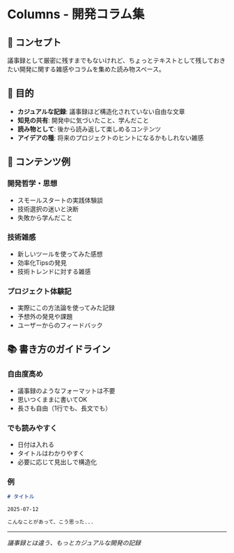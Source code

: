 # Columns - 開発コラム集

## 📖 コンセプト

議事録として厳密に残すまでもないけれど、ちょっとテキストとして残しておきたい開発に関する雑感やコラムを集めた読み物スペース。

## 🎯 目的

- **カジュアルな記録**: 議事録ほど構造化されていない自由な文章
- **知見の共有**: 開発中に気づいたこと、学んだこと
- **読み物として**: 後から読み返して楽しめるコンテンツ
- **アイデアの種**: 将来のプロジェクトのヒントになるかもしれない雑感

## 📝 コンテンツ例

### 開発哲学・思想
- スモールスタートの実践体験談
- 技術選択の迷いと決断
- 失敗から学んだこと

### 技術雑感
- 新しいツールを使ってみた感想
- 効率化Tipsの発見
- 技術トレンドに対する雑感

### プロジェクト体験記
- 実際にこの方法論を使ってみた記録
- 予想外の発見や課題
- ユーザーからのフィードバック

## 📚 書き方のガイドライン

### 自由度高め
- 議事録のようなフォーマットは不要
- 思いつくままに書いてOK
- 長さも自由（1行でも、長文でも）

### でも読みやすく
- 日付は入れる
- タイトルはわかりやすく
- 必要に応じて見出しで構造化

### 例
```markdown
# タイトル

2025-07-12

こんなことがあって、こう思った...
```

---

*議事録とは違う、もっとカジュアルな開発の記録*